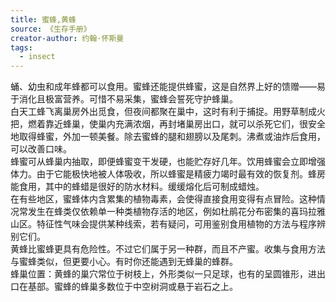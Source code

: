 ```yaml
---
title: 蜜蜂,黄蜂
source: 《生存手册》
creator-author: 约翰·怀斯曼
tags:
  - insect
---
```


蛹、幼虫和成年蜂都可以食用。蜜蜂还能提供蜂蜜，这是自然界上好的馈赠——易于消化且极富营养。可惜不易采集，蜜蜂会誓死守护蜂巢。  
白天工蜂飞离巢房外出觅食，但夜间都聚在巢中，这时有利于捕捉。用野草制成火把，燃着靠近蜂巢，使巢内充满浓烟，再封堵巢房出口，就可以杀死它们，很安全地取得蜂蜜，外加一顿美餐。除去蜜蜂的腿和翅膀以及尾刺。沸煮或油炸后食用，可以改善口味。  
蜂蜜可从蜂巢内抽取，即便蜂蜜变干发硬，也能贮存好几年。饮用蜂蜜会立即增强体力。由于它能极快地被人体吸收，所以蜂蜜是精疲力竭时最有效的恢复剂。蜂房能食用，其中的蜂蜡是很好的防水材料。缓缓熔化后可制成蜡烛。  
在有些地区，蜜蜂体内含累集的植物毒素，会使得直接食用变得有点冒险。这种情况常发生在蜂类仅依赖单一种类植物存活的地区，例如杜鹃花分布密集的喜玛拉雅山区。特征性气味会提供某种线索，若有疑问，可用鉴别食用植物的方法与程序辨别它们。  
黄蜂比蜜蜂更具有危险性。不过它们属于另一种群，而且不产蜜。收集与食用方法与蜜蜂类似，但更要小心。有时你还能遇到无蜂巢的蜂群。  
蜂巢位置：黄蜂的巢穴常位于树枝上，外形类似一只足球，也有的呈圆锥形，进出口在基部。蜜蜂的蜂巢多数位于中空树洞或悬于岩石之上。